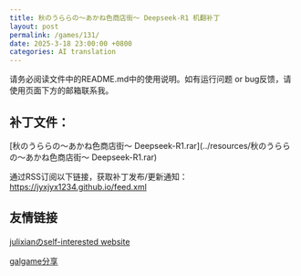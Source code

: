 ```yaml
---
title: 秋のうららの～あかね色商店街～ Deepseek-R1 机翻补丁
layout: post
permalink: /games/131/
date: 2025-3-18 23:00:00 +0800
categories: AI translation
---
```



请务必阅读文件中的README.md中的使用说明。如有运行问题 or bug反馈，请使用页面下方的邮箱联系我。



## 补丁文件：

[秋のうららの～あかね色商店街～ Deepseek-R1.rar](../resources/秋のうららの～あかね色商店街～ Deepseek-R1.rar)

 

通过RSS订阅以下链接，获取补丁发布/更新通知：https://jyxjyx1234.github.io/feed.xml

## 友情链接

[julixianのself-interested website](https://julixian-siw.worldsystem.top/) 

[galgame分享](https://t.me/galgpt)
